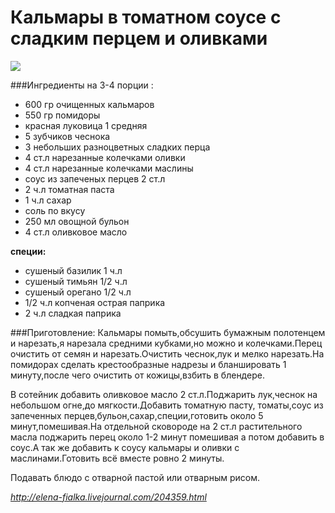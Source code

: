 # Кальмары в томатном соусе с сладким перцем и оливками
![](https://s-media-cache-ak0.pinimg.com/564x/e5/11/5d/e5115d4812876ccd26e5bb3e3e1e4220.jpg)

###Ингредиенты 
на 3-4 порции : 
* 600 гр очищенных кальмаров
* 550 гр помидоры
* красная луковица 1 средняя
* 5 зубчиков чеснока
* 3 небольших разноцветных сладких перца
* 4 ст.л нарезанные колечками оливки
* 4 ст.л нарезанные колечками маслины
* соус из запеченых перцев 2 ст.л
* 2 ч.л томатная паста
* 1 ч.л сахар
* соль по вкусу
* 250 мл овощной бульон
* 4 ст.л оливковое масло

**специи:** 
* сушеный базилик 1 ч.л
* сушеный тимьян 1/2 ч.л
* сушеный орегано 1/2 ч.л
* 1/2 ч.л копченая острая паприка
* 2 ч.л сладкая паприка

###Приготовление: 
Кальмары помыть,обсушить бумажным полотенцем и нарезать,я нарезала средними кубками,но можно и колечками.Перец очистить от семян и нарезать.Очистить чеснок,лук и мелко нарезать.На помидорах сделать крестообразные надрезы и бланшировать 1 минуту,после чего очистить от кожицы,взбить в блендере.

В сотейник добавить оливковое масло 2 ст.л.Поджарить лук,чеснок на небольшом огне,до мягкости.Добавить томатную пасту, томаты,соус из запеченных перцев,бульон,сахар,специи,готовить около 5 минут,помешивая.На отдельной сковороде на 2 ст.л растительного масла поджарить перец около 1-2 минут помешивая а потом добавить в соус.А так же добавить к соусу кальмары и оливки с маслинами.Готовить всё вместе ровно 2 минуты.

Подавать блюдо с отварной пастой или отварным рисом.

*http://elena-fialka.livejournal.com/204359.html*